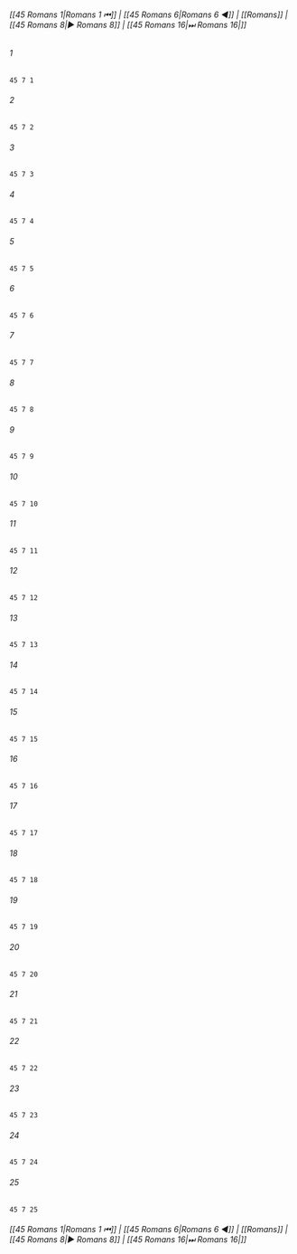 
###### [[45 Romans 1|Romans 1 ⏮]] | [[45 Romans 6|Romans 6 ◀]] | [[Romans]] | [[45 Romans 8|▶ Romans 8]] | [[45 Romans 16|⏭ Romans 16|]]

###### 1
``` verse
45 7 1 
```
###### 2
``` verse
45 7 2 
```
###### 3
``` verse
45 7 3 
```
###### 4
``` verse
45 7 4 
```
###### 5
``` verse
45 7 5 
```
###### 6
``` verse
45 7 6 
```
###### 7
``` verse
45 7 7 
```
###### 8
``` verse
45 7 8 
```
###### 9
``` verse
45 7 9 
```
###### 10
``` verse
45 7 10 
```
###### 11
``` verse
45 7 11 
```
###### 12
``` verse
45 7 12 
```
###### 13
``` verse
45 7 13 
```
###### 14
``` verse
45 7 14 
```
###### 15
``` verse
45 7 15 
```
###### 16
``` verse
45 7 16 
```
###### 17
``` verse
45 7 17 
```
###### 18
``` verse
45 7 18 
```
###### 19
``` verse
45 7 19 
```
###### 20
``` verse
45 7 20 
```
###### 21
``` verse
45 7 21 
```
###### 22
``` verse
45 7 22 
```
###### 23
``` verse
45 7 23 
```
###### 24
``` verse
45 7 24 
```
###### 25
``` verse
45 7 25 
```

###### [[45 Romans 1|Romans 1 ⏮]] | [[45 Romans 6|Romans 6 ◀]] | [[Romans]] | [[45 Romans 8|▶ Romans 8]] | [[45 Romans 16|⏭ Romans 16|]]

